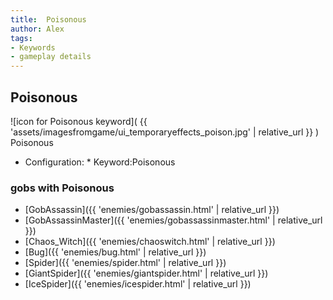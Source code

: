 ```yaml
---
title:  Poisonous
author: Alex
tags:
- Keywords
- gameplay details
---                               
```






## Poisonous
![icon for Poisonous keyword]( {{ 'assets/imagesfromgame/ui_temporaryeffects_poison.jpg' | relative_url }} )
Poisonous
* Configuration: * Keyword:Poisonous
### gobs with Poisonous
- [GobAssassin]({{ 'enemies/gobassassin.html' | relative_url }})
- [GobAssassinMaster]({{ 'enemies/gobassassinmaster.html' | relative_url }})
- [Chaos_Witch]({{ 'enemies/chaoswitch.html' | relative_url }})
- [Bug]({{ 'enemies/bug.html' | relative_url }})
- [Spider]({{ 'enemies/spider.html' | relative_url }})
- [GiantSpider]({{ 'enemies/giantspider.html' | relative_url }})
- [IceSpider]({{ 'enemies/icespider.html' | relative_url }})


